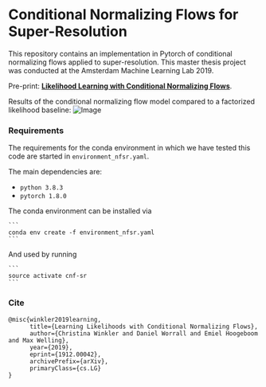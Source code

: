 # Conditional Normalizing Flows for Super-Resolution

This repository contains an implementation in Pytorch of conditional normalizing flows applied to super-resolution.
This master thesis project was conducted at the Amsterdam Machine Learning Lab 2019. 


Pre-print:
**[Likelihood Learning with Conditional Normalizing Flows](https://arxiv.org/abs/1912.00042)**.

Results of the conditional normalizing flow model compared to a factorized likelihood baseline:
![Image](https://github.com/christina-winkler/cnfs-super-resolution/blob/master/git_cnf_compare.png?raw=true)


### Requirements

The requirements for the conda environment in which we have tested this code are started in `environment_nfsr.yaml`.

The main dependencies are:
-   `python 3.8.3`
-   `pytorch 1.8.0` 

The conda environment can be installed via

	```
	conda env create -f environment_nfsr.yaml 
	```
	
And used by running

	```
	source activate cnf-sr
	```

### Cite

```
@misc{winkler2019learning,
      title={Learning Likelihoods with Conditional Normalizing Flows}, 
      author={Christina Winkler and Daniel Worrall and Emiel Hoogeboom and Max Welling},
      year={2019},
      eprint={1912.00042},
      archivePrefix={arXiv},
      primaryClass={cs.LG}
}
```

